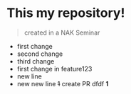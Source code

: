 # This my repository!
> created in a NAK Seminar
* first change
* second change
* third change
* first change in feature123
* new line
* new new line
~~1~~
create PR
dfdf
**1**
